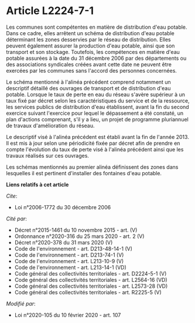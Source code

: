 # Article L2224-7-1

Les communes sont compétentes en matière de distribution d'eau potable. Dans ce cadre, elles arrêtent un schéma de
distribution d'eau potable déterminant les zones desservies par le réseau de distribution. Elles peuvent également assurer la
production d'eau potable, ainsi que son transport et son stockage. Toutefois, les compétences en matière d'eau potable
assurées à la date du 31 décembre 2006 par des départements ou des associations syndicales créées avant cette date ne peuvent
être exercées par les communes sans l'accord des personnes concernées.

Le schéma mentionné à l'alinéa précédent comprend notamment un descriptif détaillé des ouvrages de transport et de
distribution d'eau potable. Lorsque le taux de perte en eau du réseau s'avère supérieur à un taux fixé par décret selon les
caractéristiques du service et de la ressource, les services publics de distribution d'eau établissent, avant la fin du
second exercice suivant l'exercice pour lequel le dépassement a été constaté, un plan d'actions comprenant, s'il y a lieu, un
projet de programme pluriannuel de travaux d'amélioration du réseau.

Le descriptif visé à l'alinéa précédent est établi avant la fin de l'année 2013. Il est mis à jour selon une périodicité
fixée par décret afin de prendre en compte l'évolution du taux de perte visé à l'alinéa précédent ainsi que les travaux
réalisés sur ces ouvrages.

Les schémas mentionnés au premier alinéa définissent des zones dans lesquelles il est pertinent d'installer des fontaines
d'eau potable.

**Liens relatifs à cet article**

_Cite_:

  - Loi n°2006-1772 du 30 décembre 2006

_Cité par_:

  - Décret n°2015-1461 du 10 novembre 2015 - art. (V)
  - Ordonnance n°2020-316 du 25 mars 2020 - art. 2 (V)
  - Décret n°2020-378 du 31 mars 2020 (V)
  - Code de l'environnement - art. D213-48-14-1 (V)
  - Code de l'environnement - art. D213-74-1 (V)
  - Code de l'environnement - art. L213-10-9 (V)
  - Code de l'environnement - art. L213-14-1 (VD)
  - Code général des collectivités territoriales - art. D2224-5-1 (V)
  - Code général des collectivités territoriales - art. L2564-16 (VD)
  - Code général des collectivités territoriales - art. L2573-28 (VD)
  - Code général des collectivités territoriales - art. R2225-5 (V)

_Modifié par_:

  - Loi n°2020-105 du 10 février 2020 - art. 107
